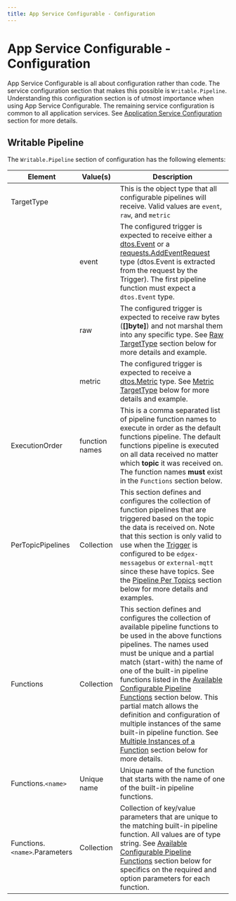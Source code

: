 ```yaml
---
title: App Service Configurable - Configuration
---
```


# App Service Configurable - Configuration

App Service Configurable is all about configuration rather than code. 
The service configuration section that makes this possible is `Writable.Pipeline`. 
Understanding this configuration section is of utmost importance when using App Service Configurable.
The remaining service configuration is common to all application services. 
See [Application Service Configuration](../../Configuration.md) section for more details.

## Writable Pipeline

The `Writable.Pipeline` section of configuration has the following elements:



| Element                       | Value(s)       | Description                                                                                                                                                                                                                                                                                                                                                                                                                                                                                                                                                                                                                               |
|-------------------------------|----------------|-------------------------------------------------------------------------------------------------------------------------------------------------------------------------------------------------------------------------------------------------------------------------------------------------------------------------------------------------------------------------------------------------------------------------------------------------------------------------------------------------------------------------------------------------------------------------------------------------------------------------------------------|
| TargetType                    |                | This is the object type that all configurable pipelines will receive. Valid values are `event`, `raw`,  and `metric`                                                                                                                                                                                                                                                                                                                                                                                                                                                                                                                      |
|                               | event          | The configured trigger is expected to receive either a [dtos.Event](https://github.com/edgexfoundry/go-mod-core-contracts/blob/{{edgexversion}}/dtos/event.go) or a [requests.AddEventRequest](https://github.com/edgexfoundry/go-mod-core-contracts/blob/{{edgexversion}}/dtos/requests/event.go) type (dtos.Event is extracted from the request by the Trigger). The first pipeline function must expect a `dtos.Event` type.                                                                                                                                                                                                           |
|                               | raw            | The configured trigger is expected to receive raw bytes (**[]byte]**) and not marshal them into any specific type. See [Raw TargetType](details/TargetType.md#raw-targettype) section below for more details and example.                                                                                                                                                                                                                                                                                                                                                                                                                 |
|                               | metric         | The configured trigger is expected to receive a [dtos.Metric](https://github.com/edgexfoundry/go-mod-core-contracts/blob/{{edgexversion}}/dtos/metric.go) type. See [Metric TargetType](details/TargetType.md#metric-targettype) below for more details and example.                                                                                                                                                                                                                                                                                                                                                                      |
| ExecutionOrder                | function names | This is a comma separated list of pipeline function names to execute in order as the default functions pipeline. The default functions pipeline is executed on all data received no matter which **topic** it was received on. The function names **must** exist in the `Functions` section below.                                                                                                                                                                                                                                                                                                                                        |
| PerTopicPipelines             | Collection     | This section defines and configures the collection of function pipelines that are triggered based on the topic the data is received on. Note that this section is only valid to use when the [Trigger](../../details/Triggers.md) is configured to be `edgex-messagebus` or `external-mqtt` since these have topics. See the [Pipeline Per Topics](details/PipelinePerTopics.md) section below for more details and examples.                                                                                                                                                                                                             |
| Functions                     | Collection     | This section defines and configures the collection of available pipeline functions to be used in the above functions pipelines. The names used must be unique and a partial match (start-with) the name of one of the built-in pipeline functions listed in the [Available Configurable Pipeline Functions](details/AvailablePipelineFunctions.md) section below. This partial match allows the definition and configuration of multiple instances of the same built-in pipeline function. See [Multiple Instances of a Function](details/AvailablePipelineFunctions.md#multiple-instances-of-a-function) section below for more details. |
| Functions.`<name>`            | Unique name    | Unique name of the function that starts with the name of one of the built-in pipeline functions.                                                                                                                                                                                                                                                                                                                                                                                                                                                                                                                                          |
| Functions.`<name>`.Parameters | Collection     | Collection of key/value parameters that are unique to the matching built-in pipeline function. All values are of type string. See  [Available Configurable Pipeline Functions](details/AvailablePipelineFunctions.md) section below for specifics on the required and option parameters for each function.                                                                                                                                                                                                                                                                                                                                |
